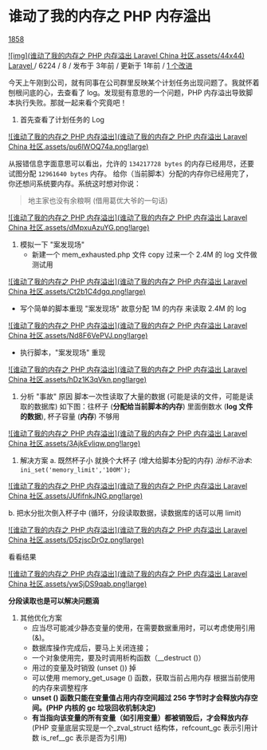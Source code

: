 # 谁动了我的内存之 PHP 内存溢出

[18](javascript:;)[5](javascript:;)[8](https://learnku.com/articles/4356/who-moved-my-memory-php-memory-overflow#replies)

[![img](谁动了我的内存之 PHP 内存溢出  Laravel China 社区.assets/44x44) Laravel ](https://learnku.com/laravel)/ 6224 / 8 / 发布于 3年前 / 更新于 1年前 / [ 1 个改进](https://learnku.com/laravel/t/4356/patches)

今天上午刚到公司，就有同事在公司群里反映某个计划任务出现问题了。我就怀着刨根问底的心，去查看了 log。发现挺有意思的一个问题，PHP 内存溢出导致脚本执行失败。那就一起来看个究竟吧！

1. 首先查看了计划任务的 Log



[![谁动了我的内存之 PHP 内存溢出](谁动了我的内存之 PHP 内存溢出  Laravel China 社区.assets/pu6lWOQ74a.png!large)](https://cdn.learnku.com/uploads/images/201909/03/4269/pu6lWOQ74a.png!large)



从报错信息字面意思可以看出，允许的 `134217728 bytes` 的内存已经用尽，还要试图分配 `12961640 bytes` 内存。
给你（当前脚本）分配的内存你已经用完了，你还想问系统要内存。系统这时想对你说：

> 地主家也没有余粮啊 (借用葛优大爷的一句话)



[![谁动了我的内存之 PHP 内存溢出](谁动了我的内存之 PHP 内存溢出  Laravel China 社区.assets/dMpxuAzuYG.png!large)](https://cdn.learnku.com/uploads/images/201909/03/4269/dMpxuAzuYG.png!large)



1. 模拟一下 "案发现场"
   - 新建一个 mem_exhausted.php 文件 copy 过来一个 2.4M 的 log 文件做测试用



[![谁动了我的内存之 PHP 内存溢出](谁动了我的内存之 PHP 内存溢出  Laravel China 社区.assets/Ct2b1C4dgq.png!large)](https://cdn.learnku.com/uploads/images/201909/03/4269/Ct2b1C4dgq.png!large)



- 写个简单的脚本重现 "案发现场" 故意分配 1M 的内存 来读取 2.4M 的 log



[![谁动了我的内存之 PHP 内存溢出](谁动了我的内存之 PHP 内存溢出  Laravel China 社区.assets/Nd8F6VePVJ.png!large)](https://cdn.learnku.com/uploads/images/201909/03/4269/Nd8F6VePVJ.png!large)



- 执行脚本，"案发现场" 重现



[![谁动了我的内存之 PHP 内存溢出](谁动了我的内存之 PHP 内存溢出  Laravel China 社区.assets/hDz1K3qVkn.png!large)](https://cdn.learnku.com/uploads/images/201909/03/4269/hDz1K3qVkn.png!large)



1. 分析 "事故" 原因
   脚本一次性读取了大量的数据 (可能是读的文件，可能是读取的数据库)
   如下图：往杯子 (**分配给当前脚本的内存**) 里面倒数水 (**log 文件的数据**), 杯子容量 (**内存**) 不够用



[![谁动了我的内存之 PHP 内存溢出](谁动了我的内存之 PHP 内存溢出  Laravel China 社区.assets/3AjkEvliqw.png!large)](https://cdn.learnku.com/uploads/images/201909/03/4269/3AjkEvliqw.png!large)



1. 解决方案
   a. 既然杯子小 就换个大杯子 (增大给脚本分配的内存) *治标不治本*: `ini_set('memory_limit','100M');`



[![谁动了我的内存之 PHP 内存溢出](谁动了我的内存之 PHP 内存溢出  Laravel China 社区.assets/JUfifnkJNG.png!large)](https://cdn.learnku.com/uploads/images/201909/03/4269/JUfifnkJNG.png!large)



b. 把水分批次倒入杯子中 (循环，分段读取数据，读数据库的话可以用 limit)



[![谁动了我的内存之 PHP 内存溢出](谁动了我的内存之 PHP 内存溢出  Laravel China 社区.assets/D5zjscDrOz.png!large)](https://cdn.learnku.com/uploads/images/201909/03/4269/D5zjscDrOz.png!large)



看看结果



[![谁动了我的内存之 PHP 内存溢出](谁动了我的内存之 PHP 内存溢出  Laravel China 社区.assets/ywSjDS9qab.png!large)](https://cdn.learnku.com/uploads/images/201909/03/4269/ywSjDS9qab.png!large)



**分段读取也是可以解决问题滴**

1. 其他优化方案
   - 应当尽可能减少静态变量的使用，在需要数据重用时，可以考虑使用引用 (&)。
   - 数据库操作完成后，要马上关闭连接；
   - 一个对象使用完，要及时调用析构函数（__destruct ()）
   - 用过的变量及时销毁 (unset ()) 掉
   - 可以使用 memory_get_usage () 函数，获取当前占用内存 根据当前使用的内存来调整程序
   - **unset () 函数只能在变量值占用内存空间超过 256 字节时才会释放内存空间。(PHP 内核的 gc 垃圾回收机制决定)**
   - **有当指向该变量的所有变量（如引用变量）都被销毁后，才会释放内存**
     (PHP 变量底层实现是一个_zval_struct 结构体，refcount_gc 表示引用计数 is_ref__gc 表示是否为引用)